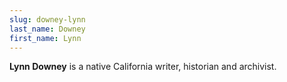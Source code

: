 ```yaml
---
slug: downey-lynn
last_name: Downey
first_name: Lynn
---
```

**Lynn Downey** is a native California writer, historian and archivist.